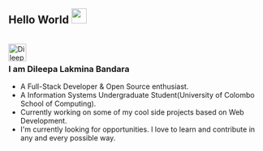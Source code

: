 ## Hello World <img src="https://raw.githubusercontent.com/iampavangandhi/iampavangandhi/master/gifs/Hi.gif" width="30px"></h2><br/>

<a href="https://github.com/Dileepa-Bandara" background-color="white" padding="10px">
  <img align="left" alt="Dileepa's Github" width="35px" src="https://cdns.iconmonstr.com/wp-content/assets/preview/2012/240/iconmonstr-github-5.png" />
</a><br/>

### I am Dileepa Lakmina Bandara
- A Full-Stack Developer & Open Source enthusiast.
- A Information Systems Undergraduate Student(University of Colombo School of Computing).  
- Currently working on some of my cool side projects based on Web Development.
- I'm currently looking for opportunities. I love to learn and contribute in any and every possible way.
